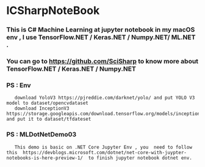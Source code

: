 # ICSharpNoteBook

### This is C# Machine Learning at jupyter notebook in my macOS env , I use TensorFlow.NET / Keras.NET / Numpy.NET/ ML.NET .

### You can go to https://github.com/SciSharp to know more about TensorFlow.NET / Keras.NET / Numpy.NET

### PS : Env 
       download YoloV3 https://pjreddie.com/darknet/yolo/ and put YOLO V3 model to dataset/opencvdataset 
       download InceptionV3 https://storage.googleapis.com/download.tensorflow.org/models/inception5h.zip  and put it to dataset/tfdateset    

### PS : MLDotNetDemo03
       This demo is basic on .NET Core Jupyter Env , you  need to follow this  https://devblogs.microsoft.com/dotnet/net-core-with-juypter-notebooks-is-here-preview-1/  to finish jupyter notebook dotnet env.
